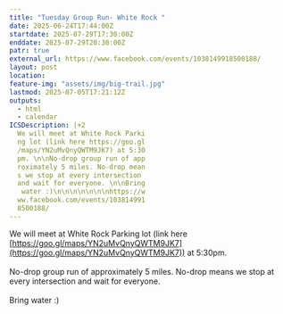 ```yaml
---
title: "Tuesday Group Run- White Rock "
date: 2025-06-24T17:44:00Z
startdate: 2025-07-29T17:30:00Z
enddate: 2025-07-29T20:30:00Z
patr: true
external_url: https://www.facebook.com/events/1038149918500188/
layout: post
location: 
feature-img: "assets/img/big-trail.jpg"
lastmod: 2025-07-05T17:21:12Z
outputs:
  - html
  - calendar
ICSDescription: |+2
  We will meet at White Rock Parki  ng lot (link here https://goo.gl  /maps/YN2uMvQnyQWTM9JK7) at 5:30  pm. \n\nNo-drop group run of app  roximately 5 miles. No-drop mean  s we stop at every intersection   and wait for everyone. \n\nBring   water :)\n\n\n\n\n\n\nhttps://w  ww.facebook.com/events/103814991  8500188/
---
```


We will meet at White Rock Parking lot (link here [https://goo.gl/maps/YN2uMvQnyQWTM9JK7](https://goo.gl/maps/YN2uMvQnyQWTM9JK7)) at 5&#58;30pm. <br>
  <br>
  No-drop group run of approximately 5 miles. No-drop means we stop at every intersection and wait for everyone. <br>
  <br>
  Bring water &#58;)<br>
  <br>
  <br>
  <br>
  <br>
  <br>
  <br>
  
